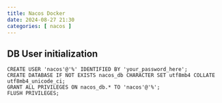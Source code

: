 ```yaml
---
title: Nacos Docker
date: 2024-08-27 21:30
categories: [ nacos ]
---
```




## DB User initialization

```mysql
CREATE USER 'nacos'@'%' IDENTIFIED BY 'your_password_here';
CREATE DATABASE IF NOT EXISTS nacos_db CHARACTER SET utf8mb4 COLLATE utf8mb4_unicode_ci;  
GRANT ALL PRIVILEGES ON nacos_db.* TO 'nacos'@'%';
FLUSH PRIVILEGES;
```

